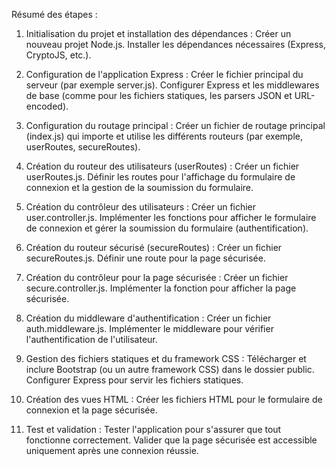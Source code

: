 Résumé des étapes :

1. Initialisation du projet et installation des dépendances :
Créer un nouveau projet Node.js.
Installer les dépendances nécessaires (Express, CryptoJS, etc.).
 
2. Configuration de l'application Express :
Créer le fichier principal du serveur (par exemple server.js).
Configurer Express et les middlewares de base (comme pour les fichiers statiques, les parsers JSON et URL-encoded).
 
3. Configuration du routage principal :
Créer un fichier de routage principal (index.js) qui importe et utilise les différents routeurs (par exemple, userRoutes, secureRoutes).
 
4. Création du routeur des utilisateurs (userRoutes) :
Créer un fichier userRoutes.js.
Définir les routes pour l'affichage du formulaire de connexion et la gestion de la soumission du formulaire.
 
5. Création du contrôleur des utilisateurs :
Créer un fichier user.controller.js.
Implémenter les fonctions pour afficher le formulaire de connexion et gérer la soumission du formulaire (authentification).
 
6. Création du routeur sécurisé (secureRoutes) :
Créer un fichier secureRoutes.js.
Définir une route pour la page sécurisée.
 
7. Création du contrôleur pour la page sécurisée :
Créer un fichier secure.controller.js.
Implémenter la fonction pour afficher la page sécurisée.
 
8. Création du middleware d'authentification :
Créer un fichier auth.middleware.js.
Implémenter le middleware pour vérifier l'authentification de l'utilisateur.
 
9. Gestion des fichiers statiques et du framework CSS :
Télécharger et inclure Bootstrap (ou un autre framework CSS) dans le dossier public.
Configurer Express pour servir les fichiers statiques.
 
10. Création des vues HTML :
Créer les fichiers HTML pour le formulaire de connexion et la page sécurisée.
 
11. Test et validation :
Tester l'application pour s'assurer que tout fonctionne correctement.
Valider que la page sécurisée est accessible uniquement après une connexion réussie.